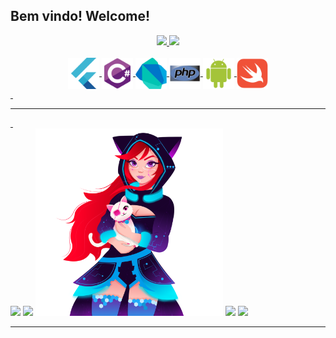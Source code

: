 
## Bem vindo! Welcome!
<div align="center">
  <a href="https://github.com/me-lynx">
  <img height="180em" src="https://github-readme-stats.vercel.app/api?username=me-lynx&show_icons=true&theme=dracula&include_all_commits=true&count_private=true"/>
  <img height="180em" src="https://github-readme-stats.vercel.app/api/top-langs/?username=me-lynx&layout=compact&langs_count=7&theme=dracula"/>
</div>
<div style="display: inline_block" align="center"><br>
  <img align="center" alt="Me-Flutter" height="50" width="50" src="https://raw.githubusercontent.com/devicons/devicon/master/icons/flutter/flutter-original.svg">
  <img align="center" alt="Me-Csharp" height="50" width="50" src="https://raw.githubusercontent.com/devicons/devicon/master/icons/csharp/csharp-original.svg">
  <img align="center" alt="Me-Dart" height="50" width="50" src="https://raw.githubusercontent.com/devicons/devicon/master/icons/dart/dart-original.svg">
  <img align="center" alt="Me-Php" height="50" width="50" src="https://raw.githubusercontent.com/devicons/devicon/master/icons/php/php-original.svg">
  <img align="center" alt="Me-Android" height="50" width="50" src="https://raw.githubusercontent.com/devicons/devicon/master/icons/android/android-original.svg">
  <img align="center" alt="Me-Swift" height="50" width="50" src="https://raw.githubusercontent.com/devicons/devicon/master/icons/swift/swift-original.svg">
</div>
&nbsp; 
<hr style="width:100%;text-align:left;margin-left:0">
&nbsp; 
<div align="center> 
  <a href="https://instagram.com/ruivinhadoti" target="_blank"><img src="https://img.shields.io/badge/-Instagram-%23E4405F?style=for-the-badge&logo=instagram&logoColor=white" target="_blank"></a>
 	<a href="https://www.twitch.tv/melynxtv" target="_blank"><img src="https://img.shields.io/badge/Twitch-9146FF?style=for-the-badge&logo=twitch&logoColor=white" target="_blank"></a>
   <img alt="pic" height="300" width="300" src="https://raw.githubusercontent.com/me-lynx/me-lynx/main/img.png">
   <a href = "mailto:melynx@rarit.com.br"><img src="https://img.shields.io/badge/-Gmail-%23333?style=for-the-badge&logo=gmail&logoColor=white" target="_blank"></a>
  <a href="https://br.linkedin.com/in/maizalouise" target="_blank"><img src="https://img.shields.io/badge/-LinkedIn-%230077B5?style=for-the-badge&logo=linkedin&logoColor=white" target="_blank"></a> 
</div>
</div>
<hr style="width:100%;text-align:left;margin-left:0">


  
  ##

